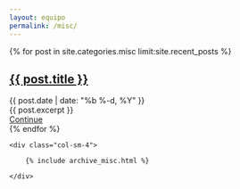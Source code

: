 ```yaml
---
layout: equipo
permalink: /misc/
---
```

<div class="row">
    <div class="col-sm-8">
        <div>
            {% for post in site.categories.misc limit:site.recent_posts %}
            <div class="row amnesia_post-row">
                <h2 class="amnesia_post-title"><a href="{{ post.url | prepend: site.baseurl }}">{{ post.title }}</a>
                </h2>
                <span class="amnesia_post-date">{{ post.date | date: "%b %-d, %Y" }}</span>
                <div class="amnesia_post-content">
                    {{ post.excerpt }}
                </div>
                <a href="{{ post.url | prepend: site.baseurl }}"><span
                        class="amnesia_post-readmore">Continue</span></a>
            </div>
            {% endfor %}
        </div>
    </div>

    <div class="col-sm-4">

        {% include archive_misc.html %}

    </div>
</div>
